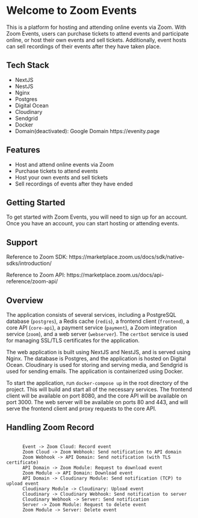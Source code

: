 <html>
  <body>
    <h1>Welcome to Zoom Events</h1>
    <p>This is a platform for hosting and attending online events via Zoom. With Zoom Events, users can purchase tickets to attend events and participate online, or host their own events and sell tickets. Additionally, event hosts can sell recordings of their events after they have taken place.</p>
    <h2>Tech Stack</h2>
    <ul>
      <li>NextJS</li>
      <li>NestJS</li>
      <li>Nginx</li>
      <li>Postgres</li>
      <li>Digital Ocean</li>
      <li>Cloudinary</li>
      <li>Sendgrid</li>
      <li>Docker</li>
      <li> Domain(deactivated): Google Domain https://evenity.page </li>
    </ul>
    <h2>Features</h2>
    <ul>
      <li>Host and attend online events via Zoom</li>
      <li>Purchase tickets to attend events</li>
      <li>Host your own events and sell tickets</li>
      <li>Sell recordings of events after they have ended</li>
    </ul>
    <h2>Getting Started</h2>
    <p>To get started with Zoom Events, you will need to sign up for an account. Once you have an account, you can start hosting or attending events.</p>
    <h2>Support</h2>
    <p>Reference to Zoom SDK: <link>https://marketplace.zoom.us/docs/sdk/native-sdks/introduction/</link></p> 
    <p>Reference to Zoom API: <link>https://marketplace.zoom.us/docs/api-reference/zoom-api/</link></p> 
    <h2>Overview</h2>
       <p>The application consists of several services, including a PostgreSQL database (<code>postgres</code>), a Redis cache (<code>redis</code>), a frontend client (<code>frontend</code>), a core API (<code>core-api</code>), a payment service (<code>payment</code>), a Zoom integration service (<code>zoom</code>), and a web server (<code>webserver</code>). The <code>certbot</code> service is used for managing SSL/TLS certificates for the application.</p>
    <p>The web application is built using NextJS and NestJS, and is served using Nginx. The database is Postgres, and the application is hosted on Digital Ocean. Cloudinary is used for storing and serving media, and Sendgrid is used for sending emails. The application is containerized using Docker.</p>
    <p>To start the application, run <code>docker-compose up</code> in the root directory of the project. This will build and start all of the necessary services. The frontend client will be available on port 8080, and the core API will be available on port 3000. The web server will be available on ports 80 and 443, and will serve the frontend client and proxy requests to the core API.</p>
    <h2> Handling Zoom Record</h2>
      <code>
      Event -> Zoom Cloud: Record event
      Zoom Cloud -> Zoom Webhook: Send notification to API domain
      Zoom Webhook -> API Domain: Send notification (with TLS certificate)
      API Domain -> Zoom Module: Request to download event
      Zoom Module -> API Domain: Download event
      API Domain -> Cloudinary Module: Send notification (TCP) to upload event
      Cloudinary Module -> Cloudinary: Upload event
      Cloudinary -> Cloudinary Webhook: Send notification to server
      Cloudinary Webhook -> Server: Send notification
      Server -> Zoom Module: Request to delete event
      Zoom Module -> Server: Delete event
      </code>
  </body>
</html>
